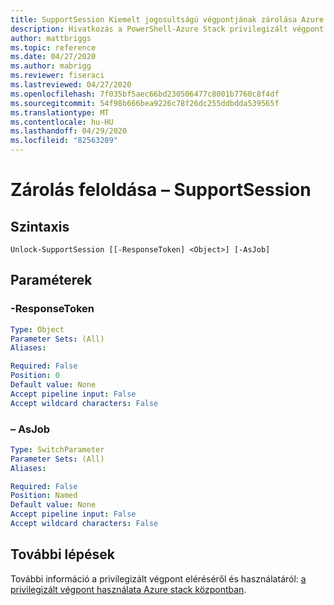 ```yaml
---
title: SupportSession Kiemelt jogosultságú végpontjának zárolása Azure Stack hubhoz
description: Hivatkozás a PowerShell-Azure Stack privilegizált végpont – zárolás feloldása – SupportSession
author: mattbriggs
ms.topic: reference
ms.date: 04/27/2020
ms.author: mabrigg
ms.reviewer: fiseraci
ms.lastreviewed: 04/27/2020
ms.openlocfilehash: 7f035bf5aec66bd230506477c8001b7760c8f4df
ms.sourcegitcommit: 54f98b666bea9226c78f26dc255ddbdda539565f
ms.translationtype: MT
ms.contentlocale: hu-HU
ms.lasthandoff: 04/29/2020
ms.locfileid: "82563289"
---
```

# <a name="unlock-supportsession"></a>Zárolás feloldása – SupportSession

## <a name="syntax"></a>Szintaxis

```
Unlock-SupportSession [[-ResponseToken] <Object>] [-AsJob]
```

## <a name="parameters"></a>Paraméterek

### <a name="-responsetoken"></a>-ResponseToken


```yaml
Type: Object
Parameter Sets: (All)
Aliases:

Required: False
Position: 0
Default value: None
Accept pipeline input: False
Accept wildcard characters: False
```

### <a name="-asjob"></a>– AsJob


```yaml
Type: SwitchParameter
Parameter Sets: (All)
Aliases:

Required: False
Position: Named
Default value: None
Accept pipeline input: False
Accept wildcard characters: False
```

## <a name="next-steps"></a>További lépések

További információ a privilegizált végpont eléréséről és használatáról: [a privilegizált végpont használata Azure stack központban](https://docs.microsoft.com/azure-stack/operator/azure-stack-privileged-endpoint).